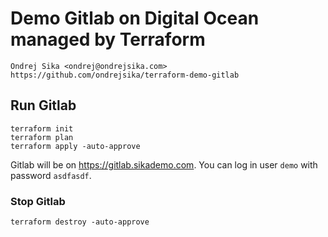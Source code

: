 # Demo Gitlab on Digital Ocean managed by Terraform

    Ondrej Sika <ondrej@ondrejsika.com>
    https://github.com/ondrejsika/terraform-demo-gitlab

## Run Gitlab

```
terraform init
terraform plan
terraform apply -auto-approve
```

Gitlab will be on <https://gitlab.sikademo.com>. You can log in user `demo` with password `asdfasdf`.

### Stop Gitlab

```
terraform destroy -auto-approve
```
